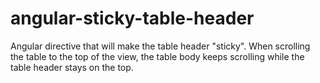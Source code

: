 # angular-sticky-table-header
Angular directive that will make the table header "sticky". When scrolling the table to the top of the view, the table body keeps scrolling while the table header stays on the top.
